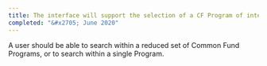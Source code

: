 ```yaml
---
title: The interface will support the selection of a CF Program of interest
completed: "&#x2705; June 2020"
---
```


A user should be able to search within a reduced set of Common Fund Programs, or to search within a single Program.

